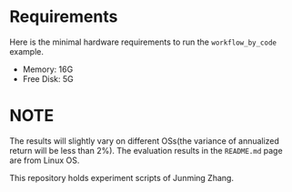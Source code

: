 # Requirements

Here is the minimal hardware requirements to run the `workflow_by_code` example.
- Memory: 16G
- Free Disk: 5G


# NOTE
The results will slightly vary on different OSs(the variance of annualized return will be less than 2%).
The evaluation results in the `README.md` page are from Linux OS.

This repository holds experiment scripts of Junming Zhang.
